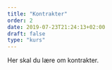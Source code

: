 ```yaml
---
title: "Kontrakter"
order: 2
date: 2019-07-23T21:24:13+02:00
draft: false
type: "kurs"
---
```

Her skal du lære om kontrakter.
